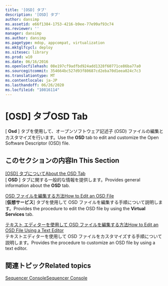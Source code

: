 ```yaml
---
title: '[OSD] タブ'
description: '[OSD] タブ'
author: dansimp
ms.assetid: e66f1384-1753-4216-b9ee-77e99af93c74
ms.reviewer: ''
manager: dansimp
ms.author: dansimp
ms.pagetype: mdop, appcompat, virtualization
ms.mktglfcycl: deploy
ms.sitesec: library
ms.prod: w10
ms.date: 06/16/2016
ms.openlocfilehash: 08e197cf9adfbd924add1328f60771ce86ba77a0
ms.sourcegitcommit: 354664bc527d93f80687cd2eba70d1eea024c7c3
ms.translationtype: MT
ms.contentlocale: ja-JP
ms.lasthandoff: 06/26/2020
ms.locfileid: "10816114"
---
```

# <span data-ttu-id="97bab-103">[OSD] タブ</span><span class="sxs-lookup"><span data-stu-id="97bab-103">OSD Tab</span></span>


<span data-ttu-id="97bab-104">[ **Osd** ] タブを使用して、オープンソフトウェア記述子 (OSD) ファイルの編集とカスタマイズを行います。</span><span class="sxs-lookup"><span data-stu-id="97bab-104">Use the **OSD** tab to edit and customize the Open Software Descriptor (OSD) file.</span></span>

## <span data-ttu-id="97bab-105">このセクションの内容</span><span class="sxs-lookup"><span data-stu-id="97bab-105">In This Section</span></span>


<a href="" id="about-the-osd-tab"></a>[<span data-ttu-id="97bab-106">[OSD] タブについて</span><span class="sxs-lookup"><span data-stu-id="97bab-106">About the OSD Tab</span></span>](about-the-osd-tab.md)  
<span data-ttu-id="97bab-107">[ **OSD** ] タブに関する一般的な情報を提供します。</span><span class="sxs-lookup"><span data-stu-id="97bab-107">Provides general information about the **OSD** tab.</span></span>

<a href="" id="how-to-edit-an-osd-file"></a>[<span data-ttu-id="97bab-108">OSD ファイルを編集する方法</span><span class="sxs-lookup"><span data-stu-id="97bab-108">How to Edit an OSD File</span></span>](how-to-edit-an-osd-file.md)  
<span data-ttu-id="97bab-109">[**仮想サービス**] タブを使用して OSD ファイルを編集する手順について説明します。</span><span class="sxs-lookup"><span data-stu-id="97bab-109">Provides the procedure to edit the OSD file by using the **Virtual Services** tab.</span></span>

<a href="" id="how-to-edit-an-osd-file-using-a-text-editor"></a>[<span data-ttu-id="97bab-110">テキスト エディターを使用して OSD ファイルを編集する方法</span><span class="sxs-lookup"><span data-stu-id="97bab-110">How to Edit an OSD File Using a Text Editor</span></span>](how-to-edit-an-osd-file-using-a-text-editor.md)  
<span data-ttu-id="97bab-111">テキストエディターを使用して OSD ファイルをカスタマイズする手順について説明します。</span><span class="sxs-lookup"><span data-stu-id="97bab-111">Provides the procedure to customize an OSD file by using a text editor.</span></span>

## <span data-ttu-id="97bab-112">関連トピック</span><span class="sxs-lookup"><span data-stu-id="97bab-112">Related topics</span></span>


[<span data-ttu-id="97bab-113">Sequencer Console</span><span class="sxs-lookup"><span data-stu-id="97bab-113">Sequencer Console</span></span>](sequencer-console.md)

 

 





